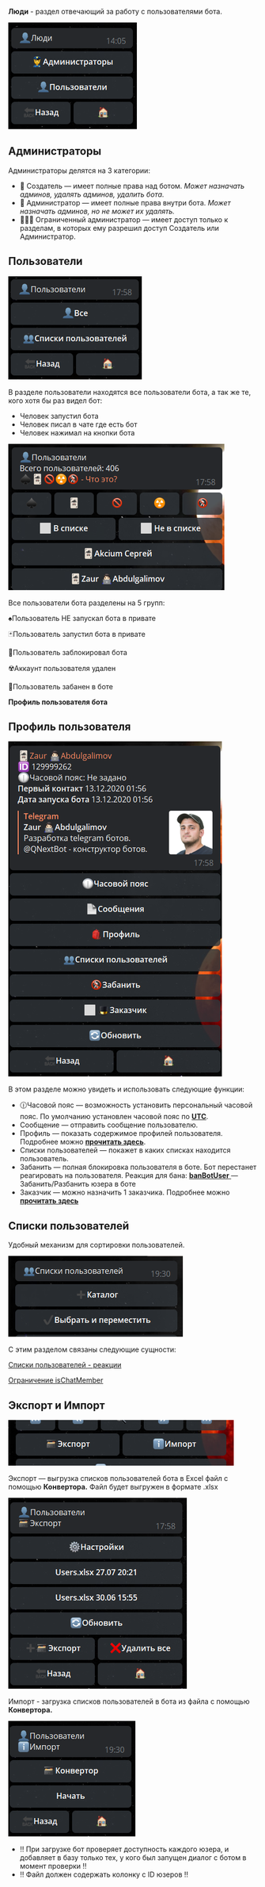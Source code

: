 **Люди** - раздел отвечающий за работу с пользователями бота. 

![](./1.png)
## Администраторы
Администраторы делятся на 3 категории:
* 👑 Создатель — имеет полные права над ботом. 
_Может назначать админов, удалять админов, удалить бота._
* 👮 Администратор — имеет полные права внутри бота. 
_Может назначать админов, но не может их удалять._
* 👨🏻‍💻 Ограниченный администратор — имеет доступ только к разделам, в которых ему разрешил доступ Создатель или Администратор.

## Пользователи
![](./2.png)


В разделе пользователи находятся все пользователи бота, а так же те, кого хотя бы раз видел бот:
* Человек запустил бота
* Человек писал в чате где есть бот
* Человек нажимал на кнопки бота

![](./3.png)

Все пользователи бота разделены на 5 групп:

♠️Пользователь НЕ запускал бота в привате

🃏Пользователь запустил бота в привате

🚫Пользователь заблокировал бота

☢️Аккаунт пользователя удален

🚷Пользователь забанен в боте

**Профиль пользователя бота**
## Профиль пользователя
![](./4.png)

В этом разделе можно увидеть и использовать следующие функции:
* 🕧Часовой пояс — возможность установить персональный часовой пояс. По умолчанию установлен часовой пояс по [**UTC**](https://ru.wikipedia.org/wiki/%D0%92%D1%81%D0%B5%D0%BC%D0%B8%D1%80%D0%BD%D0%BE%D0%B5_%D0%BA%D0%BE%D0%BE%D1%80%D0%B4%D0%B8%D0%BD%D0%B8%D1%80%D0%BE%D0%B2%D0%B0%D0%BD%D0%BD%D0%BE%D0%B5_%D0%B2%D1%80%D0%B5%D0%BC%D1%8F).
* Сообщение — отправить сообщение пользователю.
* Профиль — показать содержимое профилей пользователя. Подробнее можно [**прочитать здесь**](/docs-test/admin/profile-about).
* Списки пользователей — покажет в каких списках находится пользователь.
* Забанить — полная блокировка пользователя в боте. Бот перестанет реагировать на пользователя. Реакция для бана:
 [**banBotUser** ](/docs-test/reactions/banbotuser)— Забанить/Разбанить юзера в боте
* Заказчик — можно назначить 1 заказчика. Подробнее можно [**прочитать здесь**](/docs-test/admin/price-about)


## Списки пользователей

Удобный механизм для сортировки пользователей.

![](./5.png)

С этим разделом связаны следующие сущности:

[Списки пользователей - реакции](/docs-test/admin/userlist-about)

[Ограничение isChatMember](/docs-test/restrictions)

## Экспорт и Импорт
![](./6.png)

Экспорт — выгрузка списков пользователей бота в Excel файл с помощью **Конвертора.** Файл будет выгружен в формате .xlsx

![](./7.png)

Импорт - загрузка списков пользователей в бота из файла с помощью **Конвертора.**

![](./8.png)
* ‼️ При загрузке бот проверяет доступность каждого юзера, и добавляет в базу только тех, у кого был запущен диалог с ботом в момент проверки ‼️
* ‼️ Файл должен содержать колонку с ID юзеров ‼️ 
